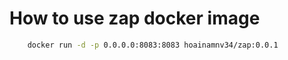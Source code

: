 # How to use zap docker image

```bash
    docker run -d -p 0.0.0.0:8083:8083 hoainamnv34/zap:0.0.1 
``` 
